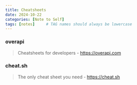 ```yaml
---
title: Cheatsheets
date: 2024-10-22
categories: [Note to Self]
tags: [notes]     # TAG names should always be lowercase
---
```


### overapi

> Cheatsheets for developers - <https://overapi.com>

### cheat.sh

> The only cheat sheet you need - <https://cheat.sh>
